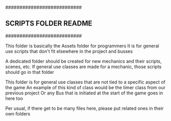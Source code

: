 ###########################
## SCRIPTS FOLDER README ##
###########################

This folder is basically the Assets folder for programmers
It is for general use scripts that don't fit elsewhere in the project and busses

A dedicated folder should be created for new mechanics and their scripts, scenes, etc.
If general use classes are made for a mechanic, those scripts should go in that folder

This folder is for general use classes that are not tied to a specific aspect of the game
An example of this kind of class would be the timer class from our previous project
Or any Bus that is initiated at the start of the game goes in here too

Per usual, if there get to be many files here, please put related ones in their own folders
